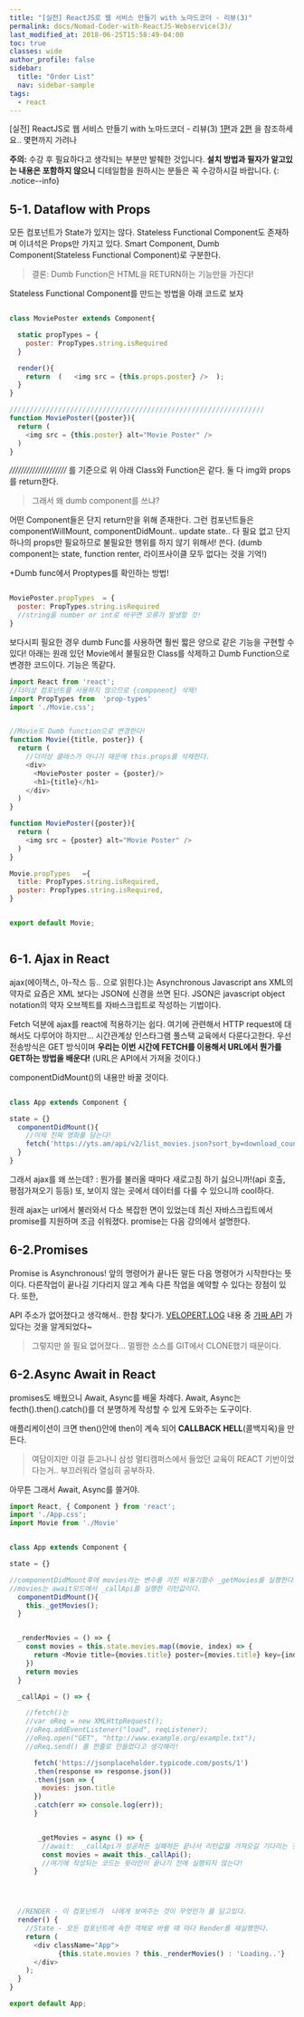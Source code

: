 ```yaml
---
title: "[실전] ReactJS로 웹 서비스 만들기 with 노마드코더 - 리뷰(3)"
permalink: docs/Nomad-Coder-with-ReactJS-Webservice(3)/
last_modified_at: 2018-06-25T15:58:49-04:00
toc: true
classes: wide
author_profile: false
sidebar:
  title: "Order List"
  nav: sidebar-sample
tags:
  - react
---
```



[실전] ReactJS로 웹 서비스 만들기 with 노마드코더 - 리뷰(3) [1편]( /docs/Nomad-Coder-with-ReactJS-Webservice(1))과 [2편](https://H-Noah.github.io//docs/Nomad-Coder-with-ReactJS-Webservice(2)/) 을 참조하세요.. 몇편까지 가려나

**주의:** 수강 후 필요하다고 생각되는 부분만 발췌한 것입니다. **설치 방법과 필자가 알고있는 내용은 포함하지 않으니** 디테일함을 원하시는 분들은 꼭 수강하시길 바랍니다.
{: .notice--info}

## 5-1. Dataflow with Props

모든 컴포넌트가 State가 있지는 않다. Stateless Functional Component도 존재하며 이녀석은 Props만 가지고 있다. Smart Component, Dumb Component(Stateless Functional Component)로 구분한다.

> 결론: Dumb Function은 HTML을 RETURN하는 기능만을 가진다!

Stateless Functional Component를 만드는 방법을 아래 코드로 보자

```javascript

class MoviePoster extends Component{

  static propTypes = {
    poster: PropTypes.string.isRequired
  }

  render(){
    return  (   <img src = {this.props.poster} />  );
  }
}

///////////////////////////////////////////////////////////////
function MoviePoster({poster}){
  return (
    <img src = {this.poster} alt="Movie Poster" />
  )
}


```

_////////////////////_ 를 기준으로 위 아래 Class와 Function은 같다. 둘 다 img와 props를 return한다.

> 그래서 왜 dumb component를 쓰냐?

어떤 Component들은 단지 return만을 위해 존재한다. 그런 컴포넌트들은 componentWillMount, componentDidMount.. update state.. 다 필요 없고 단지 하나의 props만 필요하므로 불필요한 행위를 하지 않기 위해서! 쓴다.
(dumb component는 state, function renter, 라이프사이클 모두 없다는 것을 기억!)

+Dumb func에서 Proptypes를 확인하는 방법!

```javascript

MoviePoster.propTypes  = {
  poster: PropTypes.string.isRequired
  //string을 number or int로 바꾸면 오류가 발생할 것!
}

```

보다시피 필요한 경우 dumb Func를 사용하면 훨씬 짧은 양으로 같은 기능을 구현할 수 있다! 아래는 원래 있던 Movie에서 불필요한 Class를 삭제하고 Dumb Function으로 변경한 코드이다. 기능은 똑같다.

```javascript
import React from 'react';
//더이상 컴포넌트를 사용하지 않으므로 {component} 삭제!
import PropTypes from  'prop-types'
import './Movie.css';


//Movie도 Dumb function으로 변경한다!
function Movie({title, poster}) {
  return (
    //더이상 클래스가 아니기 때문에 this.props를 삭제한다.
    <div>
      <MoviePoster poster = {poster}/>
      <h1>{title}</h1>
    </div>
  )
}

function MoviePoster({poster}){
  return (
    <img src = {poster} alt="Movie Poster" />
  )
}

Movie.propTypes   ={
  title: PropTypes.string.isRequired,
  poster: PropTypes.string.isRequired,
}


export default Movie;



```




## 6-1. Ajax in React

ajax(에이잭스, 아-작스 등.. 으로 읽힌다.)는 Asynchronous  Javascript ans XML의 약자로 요즘은 XML 보다는 JSON에 신경을 쓰면 된다.
JSON은 javascript object notation의 약자 오브젝트를 자바스크립트로 작성하는 기법이다.   

Fetch 덕분에 ajax를 react에 적용하기는 쉽다. 여기에 관련해서 HTTP request에 대해서도 다루어야 하지만... 시간관계상 인스타그램 풀스택 교육에서 다룬다고한다.
우선 전송방식은 GET 방식이며 **우리는 이번 시간에 FETCH를 이용해서 URL에서 뭔가를 GET하는 방법을 배운다!**
(URL은 API에서 가져올 것이다.)

componentDidMount()의 내용만 바꿀 것이다.  


```javascript

class App extends Component {

state = {}
  componentDidMount(){
    //이제 진짜 영화를 담는다!    
    fetch('https://yts.am/api/v2/list_movies.json?sort_by=download_count');
  }
}  
```

그래서 ajax를 왜 쓰는데?
:   뭔가를 불러올 때마다 새로고침 하기 싫으니까!(api 호출, 평점가져오기 등등) 또, 보이지 않는 곳에서 데이터를 다룰 수 있으니까 cool하다.

원래 ajax는 url에서 불러와서 다소 복잡한 면이 있었는데 최신 자바스크립트에서 promise를 지원하며 조금 쉬워졌다. promise는 다음 강의에서 설명한다.


## 6-2.Promises

Promise is Asynchronous! 앞의 명령어가 끝나든 말든 다음 명령어가 시작한다는 뜻이다. 다른작업이 끝나길 기다리지 않고 계속 다른 작업을 예약할 수 있다는 장점이 있다. 또한,

API 주소가 없어졌다고 생각해서.. 한참 찾다가. [VELOPERT.LOG](https://velopert.com/2597) 내용 중 [가짜 API](https://jsonplaceholder.typicode.com/) 가 있다는 것을 알게되었다~

>그렇지만 쓸 필요 없어졌다... 멀쩡한 소스를 GIT에서 CLONE했기 때문이다.


## 6-2.Async Await in React

 promises도 배웠으니 Await, Async를 배울 차례다. Await, Async는 fecth().then().catch()를 더 분명하게 작성할 수 있게 도와주는 도구이다.

애플리케이션이 크면 then()안에 then이 계속 되어 **CALLBACK HELL**(콜백지옥)을 만든다.

>여담이지만 이걸 듣고나니 삼성 멀티캠퍼스에서 들었던 교육이 REACT 기반이었다는거.. 부끄러워라 열심히 공부하자.

아무튼 그래서 Await, Async를 쓸거야.


```javascript
import React, { Component } from 'react';
import './App.css';
import Movie from './Movie'


class App extends Component {

state = {}

//componentDidMount후에 movies라는 변수를 가진 비동기함수 _getMovies를 실행한다.
//movies는 await모드에서 _callApi를 실행한 리턴값이다.
  componentDidMount(){
    this._getMovies();
  }


  _renderMovies = () => {
    const movies = this.state.movies.map((movie, index) => {
      return <Movie title={movies.title} poster={movies.title} key={index} />
    })
    return movies
  }

  _callApi = () => {

    //fetch()는
    //var oReq = new XMLHttpRequest();
    //oReq.addEventListener("load", reqListener);
    //oReq.open("GET", "http://www.example.org/example.txt");
    //oReq.send() 를 한줄로 만들었다고 생각해라!

      fetch('https://jsonplaceholder.typicode.com/posts/1')
      .then(response => response.json())
      .then(json => {
        movies: json.title
      })
      .catch(err => console.log(err));
      }


       _getMovies = async () => {
        //await:  _callApi가 성공하든 실패하든 끝나서 리턴값을 가져오길 기다리는 것!
        const movies = await this._callApi();
        //여기에 작성되는 코드는 윗라인이 끝나기 전에 실행되지 않는다!
      }




  //RENDER - 이 컴포넌트가  나에게 보여주는 것이 무엇인가 를 담고있다.
  render() {
    //State - 모든 컴포넌트에 속한 객체로 바뀔 때 마다 Render를 재실행한다.
    return (
      <div className="App">
            {this.state.movies ? this._renderMovies() : 'Loading..'}
      </div>
    );
  }
}

export default App;

```
